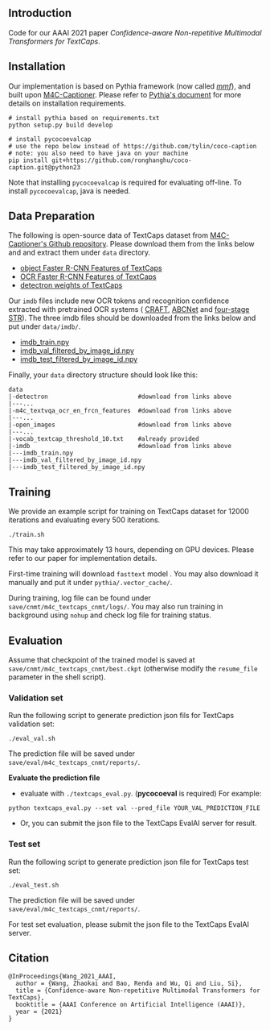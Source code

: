 

## Introduction

Code for our AAAI 2021 paper *Confidence-aware Non-repetitive Multimodal Transformers for TextCaps*.



## Installation

Our implementation is based on Pythia framework (now called [*mmf*](https://github.com/facebookresearch/mmf)), and built upon [M4C-Captioner](https://github.com/ronghanghu/pythia/tree/project/m4c_captioner_pre_release/projects/M4C_Captioner). Please refer to [Pythia's document](https://mmf.sh/docs/) for more details on installation requirements.

```shell
# install pythia based on requirements.txt
python setup.py build develop  

# install pycocoevalcap
# use the repo below instead of https://github.com/tylin/coco-caption
# note: you also need to have java on your machine
pip install git+https://github.com/ronghanghu/coco-caption.git@python23
```

Note that installing `pycocoevalcap` is required for evaluating off-line. To install `pycocoevalcap`,  java is needed.



## Data Preparation

The following is open-source data of TextCaps dataset from [M4C-Captioner's Github repository](https://github.com/ronghanghu/pythia/tree/project/m4c_captioner_pre_release/projects/M4C_Captioner). Please download them from the links below and and extract them under `data` directory.

*  [object Faster R-CNN Features of TextCaps](https://dl.fbaipublicfiles.com/pythia/features/open_images.tar.gz)
*   [OCR Faster R-CNN Features of TextCaps](https://dl.fbaipublicfiles.com/pythia/m4c/data/m4c_textvqa_ocr_en_frcn_features.tar.gz)
*  [detectron weights of TextCaps](http://dl.fbaipublicfiles.com/pythia/data/detectron_weights.tar.gz)

Our `imdb` files include new OCR tokens and recognition confidence extracted with pretrained OCR systems ( [CRAFT](https://github.com/clovaai/CRAFT-pytorch), [ABCNet](https://github.com/Yuliang-Liu/bezier_curve_text_spotting) and [four-stage STR](https://github.com/Yuliang-Liu/bezier_curve_text_spotting)). The three imdb files should be downloaded from the links below and put under `data/imdb/`.

* [imdb_train.npy](https://drive.google.com/file/d/1EzF2WB81BTs2Bgt6kFdq2PTRlQl8EQ-y/view?usp=sharing)
* [imdb_val_filtered_by_image_id.npy](https://drive.google.com/file/d/1FuqUGIsOqCkCqEGKIQAkc_08aMpjVJls/view?usp=sharing)
* [imdb_test_filtered_by_image_id.npy](https://drive.google.com/file/d/1lu3aW0oTh6CO0_L64W9PE5UNW4_H7Cj2/view?usp=sharing)


Finally, your `data` directory structure should look like this:

```shell
data
|-detectron							#download from links above
|---...
|-m4c_textvqa_ocr_en_frcn_features	#download from links above
|---...
|-open_images						#download from links above
|---...
|-vocab_textcap_threshold_10.txt 	#already provided
|-imdb								#download from links above
|---imdb_train.npy					
|---imdb_val_filtered_by_image_id.npy	
|---imdb_test_filtered_by_image_id.npy		
```



## Training

We provide an example script for training on TextCaps dataset for 12000 iterations and evaluating every 500 iterations.

```shell
./train.sh
```

This may take approximately 13 hours, depending on GPU devices. Please refer to our paper for implementation details.

First-time training will download `fasttext` model . You may also download it manually and put it under `pythia/.vector_cache/`.

During training, log file can be found under `save/cnmt/m4c_textcaps_cnmt/logs/`. You may also run training in background using `nohup` and check log file for training status.



## Evaluation

Assume that checkpoint of the trained model is saved at `save/cnmt/m4c_textcaps_cnmt/best.ckpt` (otherwise modify the `resume_file` parameter in the shell script).

### Validation set

Run the following script to generate prediction json fils for TextCaps validation set:

```shell
./eval_val.sh
```

The prediction file will be saved under `save/eval/m4c_textcaps_cnmt/reports/`.

**Evaluate the prediction file**

*  evaluate with `./textcaps_eval.py`. (**pycocoeval** is required)  For example:

```
python textcaps_eval.py --set val --pred_file YOUR_VAL_PREDICTION_FILE
```

*  Or, you can submit the json file to the TextCaps EvalAI server for result.

### Test set

Run the following script to generate prediction json file for TextCaps test set:

```shell
./eval_test.sh
```

The prediction file will be saved under `save/eval/m4c_textcaps_cnmt/reports/`.

For test set evaluation, please submit the json file to the TextCaps EvalAI server.





## Citation

```
@InProceedings{Wang_2021_AAAI,
  author = {Wang, Zhaokai and Bao, Renda and Wu, Qi and Liu, Si},
  title = {Confidence-aware Non-repetitive Multimodal Transformers for TextCaps},
  booktitle = {AAAI Conference on Artificial Intelligence (AAAI)},
  year = {2021}
}
```

